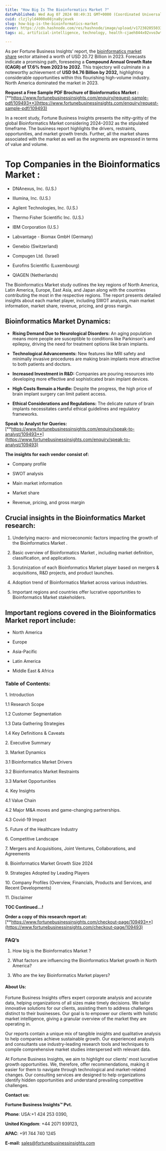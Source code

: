 ```yaml
---
title: "How Big Is The Bioinformatics Market ?"
datePublished: Wed Aug 07 2024 08:49:31 GMT+0000 (Coordinated Universal Time)
cuid: clzjlyld4000o08jna8yjevek
slug: how-big-is-the-bioinformatics-market
cover: https://cdn.hashnode.com/res/hashnode/image/upload/v1723020550339/5f33c88f-124b-4be6-963e-f6439880ec1a.png
tags: ai, artificial-intelligence, technology, health-cjaeh844x02vvo3wtj5r2s75q, healthcare

---
```


As per Fortune Business Insights’ report, the [bioinformatics market share](https://www.fortunebusinessinsights.com/bioinformatics-market-109493) sector attained a worth of USD 20.72 Billion in 2023. Forecasts indicate a promising path, foreseeing a **Compound Annual Growth Rate (CAGR) of 17.6% from 2023 to 2032.** This trajectory will culminate in a noteworthy achievement of **USD 94.76 Billion by 2032,** highlighting considerable opportunities within this flourishing high-volume industry. North America dominated the market in 2023.

**Request a Free Sample PDF Brochure of Bioinformatics Market :** [**https://www.fortunebusinessinsights.com/enquiry/request-sample-pdf/109493**](https://www.fortunebusinessinsights.com/enquiry/request-sample-pdf/109493)

In a recent study, Fortune Business Insights presents the nitty-gritty of the global Bioinformatics Market considering 2024–2032 as the stipulated timeframe. The business report highlights the drivers, restraints, opportunities, and market growth trends. Further, all the market shares associated with the market as well as the segments are expressed in terms of value and volume.

# **Top Companies in the Bioinformatics Market :**

* DNAnexus, Inc. (U.S.)
    
* Illumina, Inc. (U.S.)
    
* Agilent Technologies, Inc. (U.S.)
    
* Thermo Fisher Scientific Inc. (U.S.)
    
* IBM Corporation (U.S.)
    
* Labvantage - Biomax GmbH (Germany)
    
* Genebio (Switzerland)
    
* Compugen Ltd. (Israel)
    
* Eurofins Scientific (Luxembourg)
    
* QIAGEN (Netherlands)
    

The Bioinformatics Market study outlines the key regions of North America, Latin America, Europe, East Asia, and Japan along with the countries contributing the most in the respective regions. The report presents detailed insights about each market player, including SWOT analysis, main market information, market share, revenue, pricing, and gross margin.

## Bioinformatics Market **Dynamics**:

* **Rising Demand Due to Neurological Disorders:** An aging population means more people are susceptible to conditions like Parkinson's and epilepsy, driving the need for treatment options like brain implants.
    
* **Technological Advancements:** New features like MRI safety and minimally invasive procedures are making brain implants more attractive to both patients and doctors.
    
* **Increased Investment in R&D:** Companies are pouring resources into developing more effective and sophisticated brain implant devices.
    
* **High Costs Remain a Hurdle:** Despite the progress, the high price of brain implant surgery can limit patient access.
    
* **Ethical Considerations and Regulations:** The delicate nature of brain implants necessitates careful ethical guidelines and regulatory frameworks.  
    

**Speak to Analyst for Queries:** [**https://www.fortunebusinessinsights.com/enquiry/speak-to-analyst/109493**](https://www.fortunebusinessinsights.com/enquiry/speak-to-analyst/109493)

**The insights for each vendor consist of:**

* Company profile
    
* SWOT analysis
    
* Main market information
    
* Market share
    
* Revenue, pricing, and gross margin
    

## **Crucial insights in the Bioinformatics Market research:**

1. Underlying macro- and microeconomic factors impacting the growth of the Bioinformatics Market .
    
2. Basic overview of Bioinformatics Market , including market definition, classification, and applications.
    
3. Scrutinization of each Bioinformatics Market player based on mergers & acquisitions, R&D projects, and product launches.
    
4. Adoption trend of Bioinformatics Market across various industries.
    
5. Important regions and countries offer lucrative opportunities to Bioinformatics Market stakeholders.
    

## **Important regions covered in the Bioinformatics Market report include:**

* North America
    
* Europe
    
* Asia-Pacific
    
* Latin America
    
* Middle East & Africa
    

### **Table of Contents:**

1\. Introduction

1.1 Research Scope

1.2 Customer Segmentation

1.3 Data Gathering Strategies

1.4 Key Definitions & Caveats

2\. Executive Summary

3\. Market Dynamics

3.1 Bioinformatics Market Drivers

3.2 Bioinformatics Market Restraints

3.3 Market Opportunities

4\. Key Insights

4.1 Value Chain

4.2 Major M&A moves and game-changing partnerships.

4.3 Covid-19 Impact

5\. Future of the Healthcare Industry

6\. Competitive Landscape

7\. Mergers and Acquisitions, Joint Ventures, Collaborations, and Agreements

8\. Bioinformatics Market Growth Size 2024

9\. Strategies Adopted by Leading Players

10\. Company Profiles (Overview, Financials, Products and Services, and Recent Developments)

11\. Disclaimer

**TOC Continued…!**

**Order a copy of this research report at:** [**https://www.fortunebusinessinsights.com/checkout-page/109493**](https://www.fortunebusinessinsights.com/checkout-page/109493)

### **FAQ’s**

1. How big is the Bioinformatics Market ?
    
2. What factors are influencing the Bioinformatics Market growth in North America?
    
3. Who are the key Bioinformatics Market players?
    

#### **About Us:**

Fortune Business Insights offers expert corporate analysis and accurate data, helping organizations of all sizes make timely decisions. We tailor innovative solutions for our clients, assisting them to address challenges distinct to their businesses. Our goal is to empower our clients with holistic market intelligence, giving a granular overview of the market they are operating in.

Our reports contain a unique mix of tangible insights and qualitative analysis to help companies achieve sustainable growth. Our experienced analysts and consultants use industry-leading research tools and techniques to compile comprehensive market studies interspersed with relevant data.

At Fortune Business Insights, we aim to highlight our clients' most lucrative growth opportunities. We, therefore, offer recommendations, making it easier for them to navigate through technological and market-related changes. Our consulting services are designed to help organizations identify hidden opportunities and understand prevailing competitive challenges.

**Contact us:**

**Fortune Business Insights™ Pvt.**

**Phone**: USA:+1 424 253 0390,

**United Kingdom**: +44 2071 939123,

**APAC**: +91 744 740 1245

**E-mail:** [sales@fortunebusinessinsights.com](mailto:sales@fortunebusinessinsights.com)